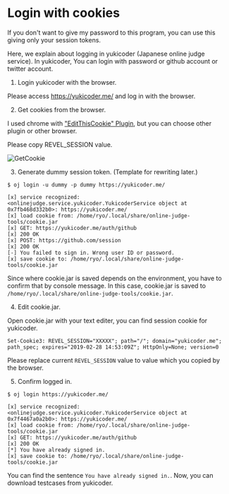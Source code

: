 # Login with cookies

If you don't want to give my password to this program, you can use this giving only your session tokens. 

Here, we explain about logging in yukicoder (Japanese online judge service).
In yukicoder, You can login with password or github account or twitter account.

1. Login yukicoder with the browser.

Please access https://yukicoder.me/ and log in with the browser.

2. Get cookies from the browser.

I used chrome with ["EditThisCookie" Plugin](https://chrome.google.com/webstore/detail/editthiscookie/fngmhnnpilhplaeedifhccceomclgfbg?), but you can choose other plugin or other browser.

Please copy REVEL_SESSION value.

![GetCookie](https://user-images.githubusercontent.com/8858287/52058622-31674e80-25ab-11e9-840d-f3960aee8711.png)

3. Generate dummy session token. (Template for rewriting later.)

```
$ oj login -u dummy -p dummy https://yukicoder.me/

[x] service recognized: <onlinejudge.service.yukicoder.YukicoderService object at 0x7fb468d332b0>: https://yukicoder.me/
[x] load cookie from: /home/ryo/.local/share/online-judge-tools/cookie.jar
[x] GET: https://yukicoder.me/auth/github
[x] 200 OK
[x] POST: https://github.com/session
[x] 200 OK
[-] You failed to sign in. Wrong user ID or password.
[x] save cookie to: /home/ryo/.local/share/online-judge-tools/cookie.jar
```

Since where cookie.jar is saved depends on the environment, you have to confirm that by console message.
In this case, cookie.jar is saved to `/home/ryo/.local/share/online-judge-tools/cookie.jar`.

4. Edit cookie.jar.

Open cookie.jar with your text editer, you can find session cookie for yukicoder.

```
Set-Cookie3: REVEL_SESSION="XXXXX"; path="/"; domain="yukicoder.me"; path_spec; expires="2019-02-28 14:53:09Z"; HttpOnly=None; version=0
```

Please replace current `REVEL_SESSION` value to value which you copied by the browser.

5. Confirm logged in.

```
$ oj login https://yukicoder.me/

[x] service recognized: <onlinejudge.service.yukicoder.YukicoderService object at 0x7f4467a0a2b0>: https://yukicoder.me/
[x] load cookie from: /home/ryo/.local/share/online-judge-tools/cookie.jar
[x] GET: https://yukicoder.me/auth/github
[x] 200 OK
[*] You have already signed in.
[x] save cookie to: /home/ryo/.local/share/online-judge-tools/cookie.jar
```

You can find the sentence `You have already signed in.`.
Now, you can download testcases from yukicoder.

